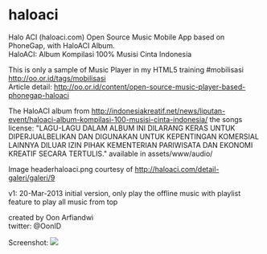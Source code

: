 haloaci
=======

Halo ACI (haloaci.com) Open Source Music Mobile App based on PhoneGap, with HaloACI Album.<br/>
HaloACI: Album Kompilasi 100% Musisi Cinta Indonesia<br/>

This is only a sample of Music Player in my HTML5 training #mobilisasi http://oo.or.id/tags/mobilisasi<br/>
Article detail: http://oo.or.id/content/open-source-music-player-based-phonegap-haloaci<br/>

The HaloACI album from http://indonesiakreatif.net/news/liputan-event/haloaci-album-kompilasi-100-musisi-cinta-indonesia/
the songs license: "LAGU-LAGU DALAM ALBUM INI DILARANG KERAS UNTUK DIPERJUALBELIKAN DAN DIGUNAKAN UNTUK KEPENTINGAN KOMERSIAL LAINNYA DILUAR IZIN PIHAK KEMENTERIAN PARIWISATA DAN EKONOMI KREATIF SECARA TERTULIS." available in assets/www/audio/

Image headerhaloaci.png courtesy of http://haloaci.com/detail-galeri/galeri/9<br/>

v1: 20-Mar-2013 initial version, only play the offline music with playlist feature to play all music from top

created by Oon Arfiandwi <br/>
twitter: @OonID <br/>

Screenshot:
<img src="http://oo.or.id/sites/default/files/field/image/phonegap-haloaci-2013-03-20-20-22-32.png" />
